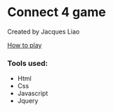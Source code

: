 # Connect 4 game
Created by Jacques Liao

[How to play](https://www.gamesver.com/the-rules-of-connect-4-according-to-m-bradley-hasbro/)

### Tools used:
- Html
- Css
- Javascript
- Jquery

